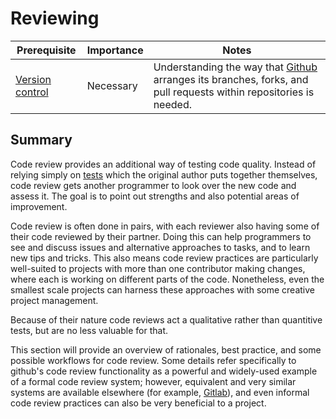 # Reviewing

| Prerequisite | Importance | Notes |
| -------------|------------|-------|
| [Version control](/version_control/version_control) | Necessary | Understanding the way that [Github](https://github.com) arranges its branches, forks, and pull requests within repositories is needed. |

<a name="Summary"></a>
## Summary

Code review provides an additional way of testing code quality. Instead of relying simply on [tests](../testing/testing) which the original author puts together themselves, code review gets another programmer to look over the new code and assess it. The goal is to point out strengths and also potential areas of improvement.

Code review is often done in pairs, with each reviewer also having some of their code reviewed by their partner. Doing this can help programmers to see and discuss issues and alternative approaches to tasks, and to learn new tips and tricks. This also means code review practices are particularly well-suited to projects with more than one contributor making changes, where each is working on different parts of the code. Nonetheless, even the smallest scale projects can harness these approaches with some creative project management.

Because of their nature code reviews act a qualitative rather than quantitive tests, but are no less valuable for that.

This section will provide an overview of rationales, best practice, and some possible workflows for code review. Some details refer specifically to github's code review functionality as a powerful and widely-used example of a formal code review system; however, equivalent and very similar systems are available elsewhere (for example, [Gitlab](https://about.gitlab.com)), and even informal code review practices can also be very beneficial to a project.
